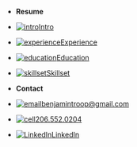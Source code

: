 <!-- docs/_sidebar.md -->
- **Resume**
- [![intro](https://icongr.am/material/account.svg?size=16&color=currentColor)Intro](/?id=intro)
- [![experience](https://icongr.am/material/briefcase.svg?size=16&color=currentColor)Experience](/?id=experience)
- [![education](https://icongr.am/material/school.svg?size=16&color=currentColor)Education](/?id=education)
- [![skillset](https://icongr.am/material/hammer-wrench.svg?size=16&color=currentColor)Skillset](/?id=skillset)



- **Contact**
- [![email](https://icongr.am/material/email.svg?size=16&color=currentColor)benjamintroop@gmail.com](mailto:benjamintroop@gmail.com) 
- [![cell](https://icongr.am/material/phone.svg?size=16&color=currentColor)206.552.0204](tel:2065520204)
- [![LinkedIn](https://icongr.am/material/linkedin.svg?size=16&color=currentColor)LinkedIn](https://www.linkedin.com/in/bentroop)


